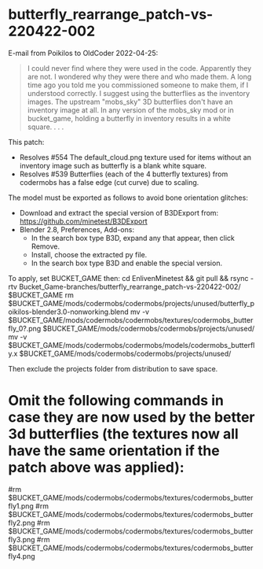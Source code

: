 # butterfly_rearrange_patch-vs-220422-002

E-mail from Poikilos to OldCoder 2022-04-25:
> I could never find where they were used in the code. Apparently they
> are not. I wondered why they were there and who made them. A long time
> ago you told me you commissioned someone to make them, if I understood
> correctly. I suggest using the butterflies as the inventory images. The
> upstream "mobs_sky" 3D butterflies don't have an inventory image at
> all. In any version of the mobs_sky mod or in bucket_game, holding a
> butterfly in inventory results in a white square.
> . . .

This patch:
- Resolves #554 The default_cloud.png texture used for items without an inventory image such as butterfly is a blank white square.
- Resolves #539 Butterflies (each of the 4 butterfly textures) from codermobs has a false edge (cut curve) due to scaling.

The model must be exported as follows to avoid bone orientation glitches:
- Download and extract the special version of B3DExport from: https://github.com/minetest/B3DExport
- Blender 2.8, Preferences, Add-ons:
  - In the search box type B3D, expand any that appear, then click Remove.
  - Install, choose the extracted py file.
  - In the search box type B3D and enable the special version.

To apply, set BUCKET_GAME then:
cd EnlivenMinetest && git pull && rsync -rtv Bucket_Game-branches/butterfly_rearrange_patch-vs-220422-002/ $BUCKET_GAME
rm $BUCKET_GAME/mods/codermobs/codermobs/projects/unused/butterfly_poikilos-blender3.0-nonworking.blend
mv -v $BUCKET_GAME/mods/codermobs/codermobs/textures/codermobs_butterfly_0?.png $BUCKET_GAME/mods/codermobs/codermobs/projects/unused/
mv -v $BUCKET_GAME/mods/codermobs/codermobs/models/codermobs_butterfly.x $BUCKET_GAME/mods/codermobs/codermobs/projects/unused/

Then exclude the projects folder from distribution to save space.

# Omit the following commands in case they are now used by the better 3d butterflies (the textures now all have the same orientation if the patch above was applied):
#rm $BUCKET_GAME/mods/codermobs/codermobs/textures/codermobs_butterfly1.png
#rm $BUCKET_GAME/mods/codermobs/codermobs/textures/codermobs_butterfly2.png
#rm $BUCKET_GAME/mods/codermobs/codermobs/textures/codermobs_butterfly3.png
#rm $BUCKET_GAME/mods/codermobs/codermobs/textures/codermobs_butterfly4.png
